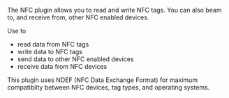 
The NFC plugin allows you to read and write NFC tags. You can also beam to, and receive from, other NFC enabled devices.

Use to
- read data from NFC tags
- write data to NFC tags
- send data to other NFC enabled devices
- receive data from NFC devices

This plugin uses NDEF (NFC Data Exchange Format) for maximum compatibilty between NFC devices, tag types, and operating systems.

